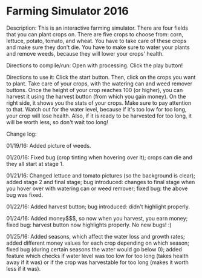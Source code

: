 # Farming Simulator 2016

Description: This is an interactive farming simulator. There are four fields that you can plant crops on. There are five crops to choose from: corn, lettuce, potato, tomato, and wheat. You have to take care of these crops and make sure they don't die. You have to make sure to water your plants and remove weeds, because they will lower your crops' health.

Directions to compile/run: Open with processing. Click the play button!

Directions to use it: Click the start button. Then, click on the crops you want to plant. Take care of your crops, with the watering can and weed remover buttons. Once the height of your crop reaches 100 (or higher), you can harvest it using the harvest button (from which you gain money). On the right side, it shows you the stats of your crops. Make sure to pay attention to that. Watch out for the water level, because if it's too low for too long, your crop will lose health. Also, if it is ready to be harvested for too long, it will be worth less, so don't wait too long!

Change log:

01/19/16: Added picture of weeds.

01/20/16: Fixed bug (crop tinting when hovering over it); crops can die and they all start at stage 1.

01/21/16: Changed lettuce and tomato pictures (so the background is clear); added stage 2 and final stage; bug introduced: changes to final stage when you hover over with watering can or weed remover; fixed bug: the above bug was fixed.

01/22/16: Added harvest button; bug introduced: didn't highlight properly.

01/24/16: Added money$$$, so now when you harvest, you earn money; fixed bug: harvest button now highlights properly. No new bugs! :)

01/25/16: Added seasons, which affect the water loss and growth rates; added different money values for each crop depending on which season; fixed bug (during certain seasons the water would go below 0); added feature which checks if water level was too low for too long (takes health away if it was) or if the crop was harvestable for too long (makes it worth less if it was).
